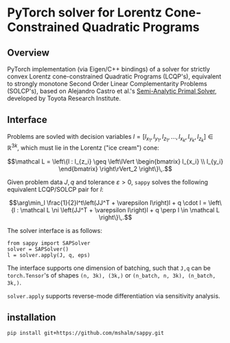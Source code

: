 # PyTorch solver for Lorentz Cone-Constrained Quadratic Programs
## Overview
PyTorch implementation (via Eigen/C++ bindings) of a solver for strictly convex Lorentz cone-constrained Quadratic Programs (LCQP's), equivalent to strongly monotone Second Order Linear Complementarity Problems (SOLCP's), based on Alejandro Castro et al.'s [Semi-Analytic Primal Solver](https://arxiv.org/pdf/2110.10107.pdf), developed by Toyota Research Institute.
## Interface
Problems are sovled with decision variables $l = [l_{x_1},l_{y_1},l_{z_1},\dots, l_{x_k},l_{y_k},l_{z_k}] \in \mathbb R^{3k}$, which must lie in the Lorentz ("ice cream") cone:
```math
\mathcal L = \left\{l : l_{z_i} \geq \left\lVert \begin{bmatrix} l_{x_i} \\ l_{y_i} \end{bmatrix} \right\rVert_2 \right\}\,.
```
Given problem data $J,q$ and tolerance $\varepsilon > 0$, `sappy` solves the following equivalent LCQP/SOLCP pair for $l$:
```math
\arg\min_l \frac{1}{2}l^t\left(JJ^T + \varepsilon I\right)l + q \cdot l = \left\{l : \mathcal L \ni \left(JJ^T + \varepsilon I\right)l + q \perp l \in \mathcal L \right\}\,.
```

The solver interface is as follows:
```
from sappy import SAPSolver
solver = SAPSolver()
l = solver.apply(J, q, eps)
```
The interface supports one dimension of batching, such that `J,q` can be `torch.Tensor`'s of shapes `(n, 3k), (3k,)` or `(n_batch, n, 3k), (n_batch, 3k,)`.

`solver.apply` supports reverse-mode differentiation via sensitivity analysis.
## installation
`pip install git+https://github.com/mshalm/sappy.git`

